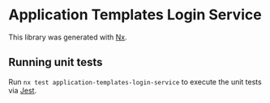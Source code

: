 # Application Templates Login Service

This library was generated with [Nx](https://nx.dev).

## Running unit tests

Run `nx test application-templates-login-service` to execute the unit tests via [Jest](https://jestjs.io).

